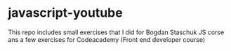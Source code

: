 # javascript-youtube

This repo includes small exercises that I did for Bogdan Staschuk JS corse ans a few exercises for Codeacademy (Front end developer course)
